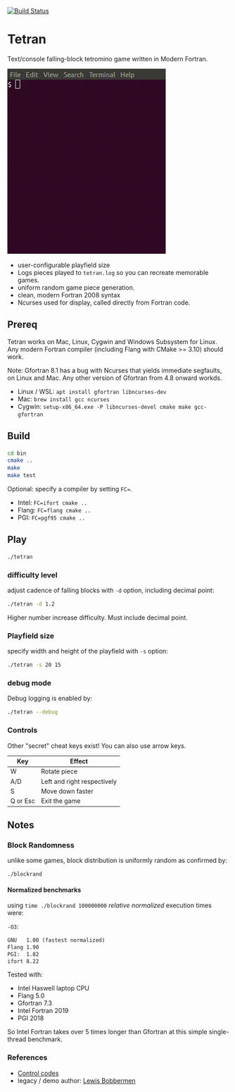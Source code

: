 [![Build Status](https://travis-ci.com/fortran-gaming/tetran.svg?branch=master)](https://travis-ci.com/fortran-gaming/tetran)

# Tetran


Text/console falling-block tetromino game written in Modern Fortran.

![Tetran gameplay demo](doc/tetran.gif)

-   user-configurable playfield size
-   Logs pieces played to `tetran.log` so you can recreate memorable games.
-   uniform random game piece generation.
-   clean, modern Fortran 2008 syntax
-   Ncurses used for display, called directly from Fortran code.

## Prereq

Tetran works on Mac, Linux, Cygwin and Windows Subsystem for Linux. 
Any modern Fortran compiler (including Flang with CMake &gt;= 3.10) should work.

Note: Gfortran 8.1 has a bug with Ncurses that yields immediate segfaults, on Linux and Mac. Any other version of Gfortran from 4.8 onward workds.

-   Linux / WSL: `apt install gfortran libncurses-dev`
-   Mac: `brew install gcc ncurses`
-   Cygwin: `setup-x86_64.exe -P libncurses-devel cmake make gcc-gfortran`

## Build

```bash
cd bin
cmake ..
make
make test
```

Optional: specify a compiler by setting `FC=`.

-   Intel: `FC=ifort cmake ..`
-   Flang: `FC=flang cmake ..`
-   PGI: `FC=pgf95 cmake ..`

## Play

```bash
./tetran
```

### difficulty level

adjust cadence of falling blocks with `-d` option, including decimal
point:

```bash
./tetran -d 1.2
```

Higher number increase difficulty. Must include decimal point.

### Playfield size

specify width and height of the playfield with `-s` option:

```bash
./tetran -s 20 15
```

### debug mode

Debug logging is enabled by:

```bash
./tetran --debug
```

### Controls

Other "secret" cheat keys exist! You can also use arrow keys.

  Key      |  Effect
-----------|-----------------------------
  W        | Rotate piece
  A/D      | Left and right respectively
  S        | Move down faster
  Q or Esc | Exit the game

## Notes

### Block Randomness

unlike some games, block distribution is uniformly random as confirmed by:

    ./blockrand

#### Normalized benchmarks

using `time ./blockrand 100000000` *relative normalized* execution times were:

`-O3`:

    GNU   1.00 (fastest normalized)
    Flang 1.90
    PGI:  1.82 
    ifort 8.22

Tested with:

-   Intel Haswell laptop CPU
-   Flang 5.0
-   Gfortran 7.3
-   Intel Fortran 2019
-   PGI 2018

So Intel Fortran takes over 5 times longer than Gfortran at this simple single-thread benchmark.

### References

* [Control codes](https://en.wikipedia.org/wiki/C0_and_C1_control_codes)
* legacy / demo author:   [Lewis Bobbermen](https://github.com/lewisjb)

